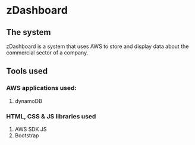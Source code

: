 # zDashboard
## The system
zDashboard is a system that uses AWS to store and display data 
about the commercial sector of a company.

## Tools used
### AWS applications used:

1. dynamoDB

### HTML, CSS & JS libraries used
1. AWS SDK JS
2. Bootstrap